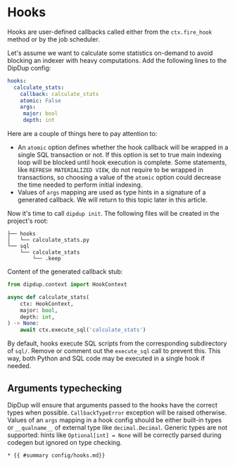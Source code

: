 # Hooks

Hooks are user-defined callbacks called either from the `ctx.fire_hook` method or by the job scheduler.

Let's assume we want to calculate some statistics on-demand to avoid blocking an indexer with heavy computations. Add the following lines to the DipDup config:

```yaml
hooks:
  calculate_stats:
    callback: calculate_stats
    atomic: False
    args:
     major: bool
     depth: int
```

Here are a couple of things here to pay attention to:

* An `atomic` option defines whether the hook callback will be wrapped in a single SQL transaction or not. If this option is set to true main indexing loop will be blocked until hook execution is complete. Some statements, like `REFRESH MATERIALIZED VIEW`, do not require to be wrapped in transactions, so choosing a value of the `atomic` option could decrease the time needed to perform initial indexing.
* Values of `args` mapping are used as type hints in a signature of a generated callback. We will return to this topic later in this article.

Now it's time to call `dipdup init`. The following files will be created in the project's root:

```text
├── hooks
│   └── calculate_stats.py
└── sql
    └── calculate_stats
        └── .keep
```

Content of the generated callback stub:

```python
from dipdup.context import HookContext

async def calculate_stats(
    ctx: HookContext,
    major: bool,
    depth: int,
) -> None:
    await ctx.execute_sql('calculate_stats')
```

By default, hooks execute SQL scripts from the corresponding subdirectory of `sql/`. Remove or comment out the `execute_sql` call to prevent this. This way, both Python and SQL code may be executed in a single hook if needed.

## Arguments typechecking

DipDup will ensure that arguments passed to the hooks have the correct types when possible. `CallbackTypeError` exception will be raised otherwise. Values of an `args` mapping in a hook config should be either built-in types or `__qualname__` of external type like `decimal.Decimal`. Generic types are not supported: hints like `Optional[int] = None` will be correctly parsed during codegen but ignored on type checking.

```admonish info title="See Also"
* {{ #summary config/hooks.md}}
```
